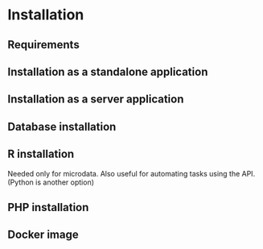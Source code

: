 # Installation


## Requirements


## Installation as a standalone application


## Installation as a server application


## Database installation


## R installation

Needed only for microdata.
Also useful for automating tasks using the API. (Python is another option)


## PHP installation


## Docker image

